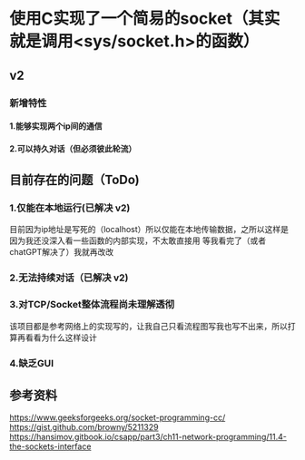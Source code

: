 # 使用C实现了一个简易的socket（其实就是调用<sys/socket.h>的函数）
## v2
### 新增特性
#### 1.能够实现两个ip间的通信
#### 2.可以持久对话（但必须彼此轮流）
## 目前存在的问题（ToDo)
### 1.仅能在本地运行(已解决 v2)
目前因为ip地址是写死的（localhost）所以仅能在本地传输数据，之所以这样是因为我还没深入看一些函数的内部实现，不太敢直接用
等我看完了（或者chatGPT解决了）我就再改改
### 2.无法持续对话（已解决 v2)
### 3.对TCP/Socket整体流程尚未理解透彻
该项目都是参考网络上的实现写的，让我自己只看流程图写我也写不出来，所以打算再看看为什么这样设计
### 4.缺乏GUI

## 参考资料
https://www.geeksforgeeks.org/socket-programming-cc/
https://gist.github.com/browny/5211329
https://hansimov.gitbook.io/csapp/part3/ch11-network-programming/11.4-the-sockets-interface
